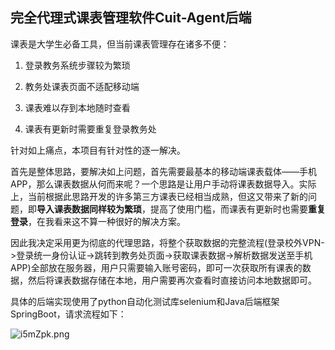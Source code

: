 ## 完全代理式课表管理软件Cuit-Agent后端

课表是大学生必备工具，但当前课表管理存在诸多不便：

1. 登录教务系统步骤较为繁琐

2. 教务处课表页面不适配移动端

3. 课表难以存到本地随时查看

4. 课表有更新时需要重复登录教务处

针对如上痛点，本项目有针对性的逐一解决。

首先是整体思路，要解决如上问题，首先需要最基本的移动端课表载体——手机APP，那么课表数据从何而来呢？一个思路是让用户手动将课表数据导入。实际上，当前根据此思路开发的许多第三方课表已经相当成熟，但这又带来了新的问题，即**导入课表数据同样较为繁琐**，提高了使用门槛，而课表有更新时也需要**重复登录**，在我看来这不算一种很好的解决方案。

因此我决定采用更为彻底的代理思路，将整个获取数据的完整流程(登录校外VPN->登录统一身份认证->跳转到教务处页面->获取课表数据->解析数据发送至手机APP)全部放在服务器，用户只需要输入账号密码，即可一次获取所有课表的数据，然后将课表数据存储在本地，用户需要再次查看时直接访问本地数据即可。

具体的后端实现使用了python自动化测试库selenium和Java后端框架SpringBoot，请求流程如下：

![i5mZpk.png](https://i.328888.xyz/2023/04/23/i5mZpk.png)
